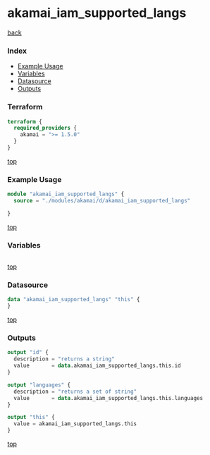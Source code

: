 # akamai_iam_supported_langs

[back](../akamai.md)

### Index

- [Example Usage](#example-usage)
- [Variables](#variables)
- [Datasource](#datasource)
- [Outputs](#outputs)

### Terraform

```terraform
terraform {
  required_providers {
    akamai = ">= 1.5.0"
  }
}
```

[top](#index)

### Example Usage

```terraform
module "akamai_iam_supported_langs" {
  source = "./modules/akamai/d/akamai_iam_supported_langs"

}
```

[top](#index)

### Variables

```terraform
```

[top](#index)

### Datasource

```terraform
data "akamai_iam_supported_langs" "this" {
}
```

[top](#index)

### Outputs

```terraform
output "id" {
  description = "returns a string"
  value       = data.akamai_iam_supported_langs.this.id
}

output "languages" {
  description = "returns a set of string"
  value       = data.akamai_iam_supported_langs.this.languages
}

output "this" {
  value = akamai_iam_supported_langs.this
}
```

[top](#index)
